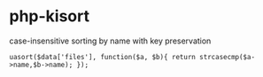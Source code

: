 # php-kisort
case-insensitive sorting by name with key preservation

	uasort($data['files'], function($a, $b){ return strcasecmp($a->name,$b->name); });
